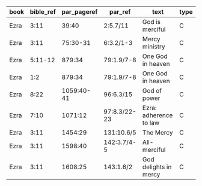 <!--
https://urantia-book.org/urantiabook/bible_refs/Ezra_1.html
bible_ref = Bible Chapter:Vers
par_pageref = UB 1st English Edition Page:Line
par_ref = UB Paper:Sec:Ppgh
type = See _readme
-->

| book | bible_ref | par_pageref | par_ref      | text                   | type |
| ---- | --------- | ----------- | ------------ | ---------------------- | ---- |
| Ezra | 3:11      | 39:40       | 2:5.7/11     | God is merciful        | C    |
| Ezra | 3:11      | 75:30-31    | 6:3.2/1-3    | Mercy ministry         | C    |
| Ezra | 5:11-12   | 879:34      | 79:1.9/7-8   | One God in heaven      | C    |
| Ezra | 1:2       | 879:34      | 79:1.9/7-8   | One God in heaven      | C    |
| Ezra | 8:22      | 1059:40-41  | 96:6.3/15    | God of power           | C    |
| Ezra | 7:10      | 1071:12     | 97:8.3/22-23 | Ezra: adherence to law | C    |
| Ezra | 3:11      | 1454:29     | 131:10.6/5   | The Mercy              | C    |
| Ezra | 3:11      | 1598:40     | 142:3.7/4-5  | All-merciful           | C    |
| Ezra | 3:11      | 1608:25     | 143:1.6/2    | God delights in mercy  | C    |
